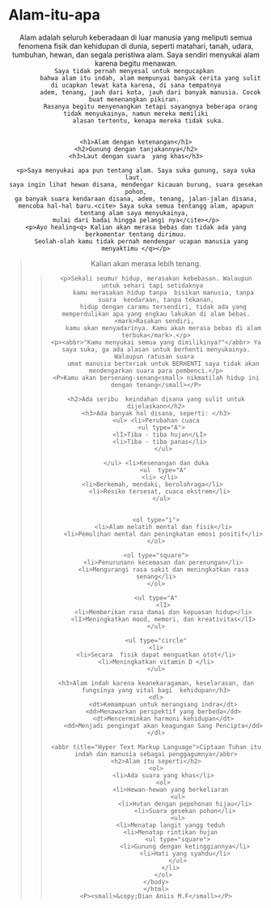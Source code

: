 # Alam-itu-apa   
<!DOCTYPE html>
<html lang="id">
<head>
    <meta charset="UTF-8">
    <meta name="viewport" content="width=device-width, initial-scale=1.0">
    <title>Alam itu apa?</title >
</head>
<body>
  <header>
    <p>Alam adalah seluruh keberadaan di luar manusia yang meliputi semua
        fenomena fisik dan kehidupan di dunia, seperti  matahari, tanah, udara,
        tumbuhan, hewan, dan segala peristiwa alam. Saya sendiri  menyukai
        alam karena begitu menawan.<br><code>Saya tidak pernah menyesal untuk mengucapkan 
        bahwa alam itu indah, alam mempunyai banyak cerita yang sulit di ucapkan lewat kata karena, di sana tempatnya
        adem, tenang, jauh dari kota, jauh dari banyak manusia. Cocok buat menenangkan pikiran. 
        Rasanya begitu menyenangkan tetapi sayangnya beberapa orang tidak menyukainya, namun mereka memiliki
        alasan tertentu, kenapa mereka tidak suka. 
    </code>

    <h1>Alam dengan ketenangan</h1>
    <h2>Gunung dengan tanjakannya</h2>
    <h3>Laut dengan suara  yang khas</h3>

    <p>Saya menyukai apa pun tentang alam. Saya suka gunung, saya suka laut, 
    saya ingin lihat hewan disana, mendengar kicauan burung, suara gesekan pohon,
    ga banyak suara kendaraan disana, adem, tenang, jalan-jalan disana,
    mencoba hal-hal baru.<cite> Saya suka semua tentangg alam, apapun tentang alam saya menyukainya, 
    mulai dari badai hingga pelangi nya</cite></p>
    <p>Ayo healing<q> Kalian akan merasa bebas dan tidak ada yang berkomentar tentang dirimuu.
       Seolah-olah kamu tidak pernah mendengar ucapan manusia yang menyaktimu </q></p>

<blockquote>Kalian akan merasa lebih tenang.<blockquote>
    
    <p>Sekali seumur hidup, merasakan kebebasan. Walaupun  untuk sehari tapi setidaknya  
        kamu merasakan hidup tanpa  bisikan manusia, tanpa suara  kendaraan, tanpa tekanan,
        hidup dengan caramu tersendiri, tidak ada yang memperdulikan apa yang engkau lakukan di alam bebas. <mark>Rasakan sendiri, 
        kamu akan menyadarinya. Kamu akan merasa bebas di alam terbuka</mark>.</p>
    <p><abbr>"Kamu menyukai semua yang dimilikinya?"</abbr> Ya saya suka, ga ada alasan untuk berhenti menyukainya. Walaupun ratusan suara 
        umat manusia berteriak untuk BERHENTI saya tidak akan mendengarkan suara para pembenci.</p>
    <P>Kamu akan bersenang-senang<small> nikmatilah hidup ini dengan tenang</small></P>

    <h2>Ada seribu  keindahan disana yang sulit untuk dijelaskann</h2>
    <h3>Ada banyak hal disana, seperti: </h3>
    <ul> <li>Perubahan cuaca
       <ul type="A">
      <lI>Tiba - tiba hujan</LI>
      <li>Tiba - tiba panas</li>
        </ul>
       
    </ul> <li>Kesenangan dan duka
        <ul  type="A"
      <li> </li>
      <li>Berkemah, mendaki, berolahraga</li>    
      <li>Resiko tersesat, cuaca ekstrem</li>
        </ul> 


    <ol type="i">
        <li>Alam melatih mental dan fisik</li>
        <li>Pemulihan mental dan peningkatan emosi positif</li>
    </ol>

    <ol type="square">
        <li>Penurunann kecemasan dan perenungan</li>
        <li>Mengurangi rasa sakit dan meningkatkan rasa senang</li>
    </ol>

    <ul type="A"
        <lI>
        <li>Memberikan rasa damai dan kepuasan hidup</li>
        <lI>Meningkatkan mood, memori, dan kreativitas</lI>
    </ul>

    <ul type="circle"
    <li>
    <li>Secara  fisik dapat menguatkan otot</li>
    <li>Meningkatkan vitamin D </li>
    </ul>

    <h3>Alam indah karena keanekaragaman, keselarasan, dan fungsinya yang vital bagi  kehidupan</h3>
    <dl>
        <dt>Kemampuan untuk merangsang indra</dt>
        <dd>Menawarkan perspektif yang berbeda</dd>
        <dt>Mencerminkan harmoni kehidupan</dt>
        <dd>Menjadi pengingat akan keagungan Sang Pencipta</dd>
    </dl>
    
    <abbr title="Hyper Text Markup Language">Ciptaan Tuhan itu indah dan manusia sebagai penggagumnya</abbr>
    <h2>Alam itu seperti</h2>
    <ol>
        <li>Ada suara yang khas</li>
        <ol>
            <li>Hewan-hewan yang berkeliaran
                <ul>
                    <li>Hutan dengan pepohonan hijau</li>
                    <li>Suara gesekan pohon</li>
                <ul>
            <li>Menatap langit yangg teduh
            <li>Menatap rintikan hujan
                <ul type="square">
                    <li>Gunung dengan ketinggiannya</li>
                    <li>Hati yang syahdu</li>
                </ul>
            </li>
        </ol>
    </body>
    </html>
    <P><small>&copy;Dian Aniis M.F</small></P>
